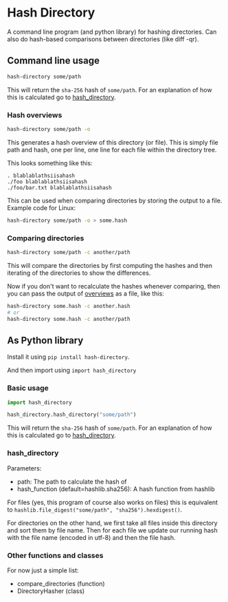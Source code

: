# Hash Directory

A command line program (and python library) for hashing directories. Can also do hash-based comparisons between
directories (like diff -qr).

## Command line usage

```bash
hash-directory some/path
```

This will return the `sha-256` hash of `some/path`. For an explanation of how this is calculated go
to [hash_directory](#hash_directory).

### Hash overviews

```bash
hash-directory some/path -o
```

This generates a hash overview of this directory (or file).
This is simply file path and hash, one per line, one line for each file within the directory tree.

This looks something like this:
```
. blablablathsiisahash
./foo blablablathsiisahash
./foo/bar.txt blablablathsiisahash
```

This can be used when comparing directories by storing the output to a file. Example code for Linux:

```bash
hash-directory some/path -o > some.hash
```

### Comparing directories

```bash
hash-directory some/path -c another/path
```

This will compare the directories by first computing the hashes and then iterating of the directories to show the differences.

Now if you don't want to recalculate the hashes whenever comparing, then you can pass the output of [overviews](#hash-overviews)
as a file, like this:
```bash
hash-directory some.hash -c another.hash
# or
hash-directory some.hash -c another/path
```

## As Python library

Install it using `pip install hash-directory`.

And then import using `import hash_directory`

### Basic usage

```python
import hash_directory

hash_directory.hash_directory("some/path")
```

This will return the `sha-256` hash of `some/path`. For an explanation of how this is calculated go
to [hash_directory](#hash_directory).

### hash_directory

Parameters:

- path: The path to calculate the hash of
- hash_function (default=hashlib.sha256): A hash function from hashlib

For files (yes, this program of course also works on files) this is equivalent to
`hashlib.file_digest("some/path", "sha256").hexdigest()`.

For directories on the other hand, we first take all files inside this directory and sort them by file name.
Then for each file we update our running hash with the file name (encoded in utf-8) and then the file hash.

### Other functions and classes

For now just a simple list:

- compare_directories (function)
- DirectoryHasher     (class)
